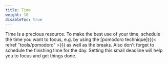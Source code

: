 ```yaml
---
title: Time
weight: 10
disableToc: true
---
```


Time is a precious resource. To make the best use of your time, schedule the
time you want to focus, e.g. by using the [pomodoro technique]({{< relref
"tools/pomodoro" >}}) as well as the breaks. Also don't forget to schedule the
finishing time for the day. Setting this small deadline will help you to focus
and get things done.

